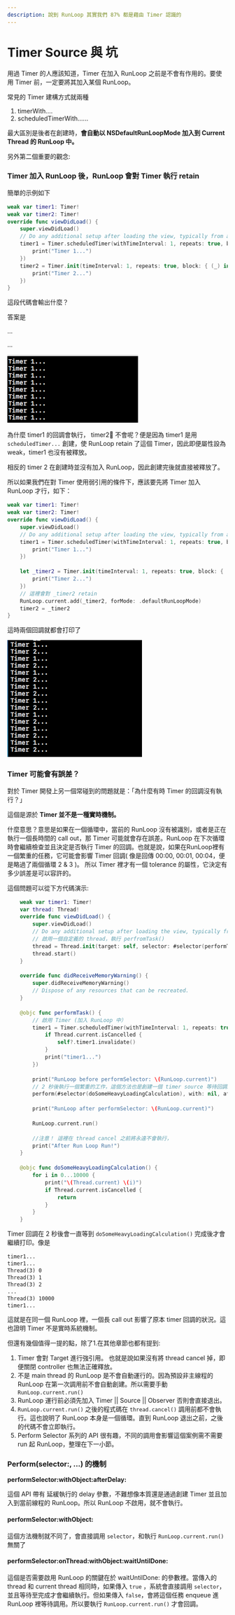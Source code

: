 ```yaml
---
description: 說到 RunLoop 其實我們 87% 都是藉由 Timer 認識的
---
```


# Timer Source 與 坑

用過 Timer 的人應該知道，Timer 在加入 RunLoop 之前是不會有作用的。要使用 Timer 前，一定要將其加入某個 RunLoop。

常見的 Timer 建構方式就兩種

1. timerWith....
2. scheduledTimerWith......

最大區別是後者在創建時，**會自動以 NSDefaultRunLoopMode 加入到 Current Thread 的 RunLoop 中。**

另外第二個重要的觀念:

### Timer 加入 RunLoop 後，RunLoop 會對 Timer 執行 retain

簡單的示例如下

```swift
weak var timer1: Timer!
weak var timer2: Timer!
override func viewDidLoad() {
    super.viewDidLoad()
    // Do any additional setup after loading the view, typically from a nib.
    timer1 = Timer.scheduledTimer(withTimeInterval: 1, repeats: true, block: { (_) in
        print("Timer 1...")
    })
    timer2 = Timer.init(timeInterval: 1, repeats: true, block: { (_) in
        print("Timer 2...")
    })
}
```

這段代碼會輸出什麼？

答案是

...

...

![](../.gitbook/assets/ying-mu-kuai-zhao-20180604-xia-wu-4.01.05.png)

為什麼 timer1 的回調會執行， timer2 不會呢？便是因為 timer1 是用 `scheduledTimer...` 創建，使 RunLoop retain 了這個 Timer，因此即便屬性設為 weak，timer1 也沒有被釋放。

相反的 timer 2 在創建時並沒有加入 RunLoop，因此創建完後就直接被釋放了。

所以如果我們在對 Timer 使用弱引用的條件下，應該要先將 Timer 加入 RunLoop 才行，如下：

```swift
weak var timer1: Timer!
weak var timer2: Timer!
override func viewDidLoad() {
    super.viewDidLoad()
    // Do any additional setup after loading the view, typically from a nib.
    timer1 = Timer.scheduledTimer(withTimeInterval: 1, repeats: true, block: { (_) in
        print("Timer 1...")
    })
    
    let _timer2 = Timer.init(timeInterval: 1, repeats: true, block: { (_) in
        print("Timer 2...")
    })
    // 這裡會對 _timer2 retain
    RunLoop.current.add(_timer2, forMode: .defaultRunLoopMode)
    timer2 = _timer2
}
```

這時兩個回調就都會打印了

![](../.gitbook/assets/ying-mu-kuai-zhao-20180604-xia-wu-4.38.30.png)

### 

### Timer 可能會有誤差？

對於 Timer 開發上另一個常碰到的問題就是：「為什麼有時 Timer 的回調沒有執行？」

這個是源於 **Timer 並不是一種實時機制。**

什麼意思？意思是如果在一個循環中，當前的 RunLoop 沒有被識別，或者是正在執行一個長時間的 call out，那 Timer 可能就會存在誤差。RunLoop 在下次循環時會繼續檢查並且決定是否執行 Timer 的回調。也就是說，如果在RunLoop裡有一個繁重的任務，它可能會影響 Timer 回調\( 像是回傳 00:00, 00:01, 00:04，便是略過了兩個循環 2 & 3 \)。 所以 Timer 裡才有一個 tolerance 的屬性，它決定有多少誤差是可以容許的。

這個問題可以從下方代碼演示:

```swift
    weak var timer1: Timer!
    var thread: Thread!
    override func viewDidLoad() {
        super.viewDidLoad()
        // Do any additional setup after loading the view, typically from a nib.
        // 啟用一個自定義的 thread，執行 perfromTask()
        thread = Thread.init(target: self, selector: #selector(performTask), object: nil)
        thread.start()
    }
    
    override func didReceiveMemoryWarning() {
        super.didReceiveMemoryWarning()
        // Dispose of any resources that can be recreated.
    }
    
    @objc func performTask() {
        // 啟用 Timer (加入 RunLoop 中）
        timer1 = Timer.scheduledTimer(withTimeInterval: 1, repeats: true, block: { [weak self] (_) in
            if Thread.current.isCancelled {
                self?.timer1.invalidate()
            }
            print("timer1...")
        })
        
        print("RunLoop before performSelector: \(RunLoop.current)")
        // 2 秒後執行一個繁重的工作，這個方法也是創建一個 timer source 等待回調。
        perform(#selector(doSomeHeavyLoadingCalculation), with: nil, afterDelay: 2.0)
        
        print("RunLoop after performSelector: \(RunLoop.current)")
        
        RunLoop.current.run()
        
        //注意！ 這裡在 thread cancel 之前將永遠不會執行，
        print("After Run Loop Run!")
    }
    
    @objc func doSomeHeavyLoadingCalculation() {
        for i in 0...10000 {
            print("\(Thread.current) \(i)")
            if Thread.current.isCancelled {
                return
            }
        }
    }
```

Timer 回調在 2 秒後會一直等到 `doSomeHeavyLoadingCalculation()` 完成後才會繼續打印。像是

```text
timer1...
timer1...
Thread(3) 0
Thread(3) 1
Thread(3) 2
...
Thread(3) 10000
timer1...
```

這就是在同一個 RunLoop 裡，一個長 call out 影響了原本 timer 回調的狀況。這也證明 Timer 不是實時系統機制。

但還有幾個值得一提的點，除了1.在其他章節也都有提到:

1. Timer 會對 Target 進行強引用。 也就是說如果沒有將 thread cancel 掉，即便關閉 controller 也無法正確釋放。
2. 不是 main thread 的 RunLoop 是不會自動運行的。因為預設非主線程的 RunLoop 在第一次調用前不會自動創建。所以需要手動 `RunLoop.current.run()`
3. RunLoop 運行前必須先加入 Timer \|\| Source \|\| Observer 否則會直接退出。
4. `RunLoop.current.run()` 之後的程式碼在 `thread.cancel()` 調用前都不會執行。這也說明了 RunLoop 本身是一個循環。直到 RunLoop 退出之前，之後的代碼不會立即執行。
5. Perform Selector 系列的 API 很有趣，不同的調用會影響這個案例需不需要 run 起 RunLoop，整理在下一小節。

### Perform\(selector:, ...\) 的機制

**performSelector:withObject:afterDelay:**

這個 API 帶有 延緩執行的 delay 參數，不難想像本質還是通過創建 Timer 並且加入到當前線程的 RunLoop。所以 RunLoop 不啟用，就不會執行。

#### performSelector:withObject:

這個方法機制就不同了，會直接調用 `selector`，和執行 `RunLoop.current.run()` 無關了

#### performSelector:onThread:withObject:waitUntilDone:

這個是否需要啟用 RunLoop 的關鍵在於 waitUntilDone: 的參數裡。當傳入的 thread 和 current thread 相同時，如果傳入 `true` ，系統會直接調用 `selector`，並且等待至完成才會繼續執行。但如果傳入 `false`，會將這個任務 enqueue 進 RunLoop 裡等待調用。所以要執行 `RunLoop.current.run()` 才會回調。



